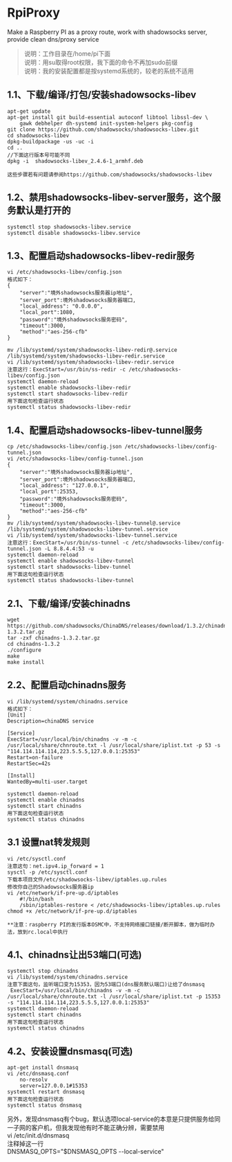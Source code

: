 # RpiProxy
Make a Raspberry PI as a proxy route, work with shadowsocks server, provide clean dns/proxy service

> 说明：工作目录在/home/pi下面  
> 说明：用su取得root权限，我下面的命令不再加sudo前缀  
> 说明：我的安装配置都是按systemd系统的，较老的系统不适用  

## 1.1、下载/编译/打包/安装shadowsocks-libev

    apt-get update  
    apt-get install git build-essential autoconf libtool libssl-dev \  
        gawk debhelper dh-systemd init-system-helpers pkg-config  
    git clone https://github.com/shadowsocks/shadowsocks-libev.git  
    cd shadowsocks-libev  
    dpkg-buildpackage -us -uc -i  
    cd ..  
    //下面这行版本号可能不同  
    dpkg -i  shadowsocks-libev_2.4.6-1_armhf.deb  

    这些步骤若有问题请参阅https://github.com/shadowsocks/shadowsocks-libev

## 1.2、禁用shadowsocks-libev-server服务，这个服务默认是打开的

    systemctl stop shadowsocks-libev.service
    systemctl disable shadowsocks-libev.service

## 1.3、配置启动shadowsocks-libev-redir服务

    vi /etc/shadowsocks-libev/config.json
    格式如下：
    {
        "server":"境外shadowsocks服务器ip地址",
        "server_port":境外shadowsocks服务器端口,
        "local_address": "0.0.0.0",
        "local_port":1080,
        "password":"境外shadowsocks服务密码",
        "timeout":3000,
        "method":"aes-256-cfb"
    }

    mv /lib/systemd/system/shadowsocks-libev-redir@.service /lib/systemd/system/shadowsocks-libev-redir.service
    vi /lib/systemd/system/shadowsocks-libev-redir.service
    注意这行：ExecStart=/usr/bin/ss-redir -c /etc/shadowsocks-libev/config.json
    systemctl daemon-reload
    systemctl enable shadowsocks-libev-redir
    systemctl start shadowsocks-libev-redir
    用下面这句检查运行状态
    systemctl status shadowsocks-libev-redir

## 1.4、配置启动shadowsocks-libev-tunnel服务

    cp /etc/shadowsocks-libev/config.json /etc/shadowsocks-libev/config-tunnel.json
    vi /etc/shadowsocks-libev/config-tunnel.json
    {
        "server":"境外shadowsocks服务器ip地址",
        "server_port":境外shadowsocks服务器端口,
        "local_address": "127.0.0.1",
        "local_port":25353,
        "password":"境外shadowsocks服务密码",
        "timeout":3000,
        "method":"aes-256-cfb"
    }
    mv /lib/systemd/system/shadowsocks-libev-tunnel@.service /lib/systemd/system/shadowsocks-libev-tunnel.service
    vi /lib/systemd/system/shadowsocks-libev-tunnel.service
    注意这行：ExecStart=/usr/bin/ss-tunnel -c /etc/shadowsocks-libev/config-tunnel.json -L 8.8.4.4:53 -u
    systemctl daemon-reload
    systemctl enable shadowsocks-libev-tunnel
    systemctl start shadowsocks-libev-tunnel
    用下面这句检查运行状态
    systemctl status shadowsocks-libev-tunnel

## 2.1、下载/编译/安装chinadns

    wget https://github.com/shadowsocks/ChinaDNS/releases/download/1.3.2/chinadns-1.3.2.tar.gz
    tar -zxf chinadns-1.3.2.tar.gz
    cd chinadns-1.3.2
    ./configure
    make
    make install

## 2.2、配置启动chinadns服务

    vi /lib/systemd/system/chinadns.service
    格式如下：
    [Unit]
    Description=chinaDNS service
    
    [Service]
    ExecStart=/usr/local/bin/chinadns -v -m -c /usr/local/share/chnroute.txt -l /usr/local/share/iplist.txt -p 53 -s "114.114.114.114,223.5.5.5,127.0.0.1:25353"
    Restart=on-failure
    RestartSec=42s
    
    [Install]
    WantedBy=multi-user.target

    systemctl daemon-reload
    systemctl enable chinadns
    systemctl start chinadns
    用下面这句检查运行状态
    systemctl status chinadns

## 3.1 设置nat转发规则

    vi /etc/sysctl.conf
    注意这句：net.ipv4.ip_forward = 1
    sysctl -p /etc/sysctl.conf
    下载本项目文件/etc/shadowsocks-libev/iptables.up.rules
    修改你自己的Shadowsocks服务器ip
    vi /etc/network/if-pre-up.d/iptables
        #!/bin/bash
        /sbin/iptables-restore < /etc/shadowsocks-libev/iptables.up.rules
    chmod +x /etc/network/if-pre-up.d/iptables

    **注意：raspberry PI的发行版本OSMC中，不支持网络接口链接/断开脚本，做为临时办法，放到rc.local中执行

## 4.1、chinadns让出53端口(可选)

    systemctl stop chinadns
    vi /lib/systemd/system/chinadns.service
    注意下面这句，监听端口变为15353，因为53端口(dns服务默认端口)让给了dnsmasq
     ExecStart=/usr/local/bin/chinadns -v -m -c /usr/local/share/chnroute.txt -l /usr/local/share/iplist.txt -p 15353 -s "114.114.114.114,223.5.5.5,127.0.0.1:25353"
    systemctl daemon-reload
    systemctl start chinadns
    用下面这句检查运行状态
    systemctl status chinadns

## 4.2、安装设置dnsmasq(可选)

    apt-get install dnsmasq
    vi /etc/dnsmasq.conf
        no-resolv
        server=127.0.0.1#15353
    systemctl restart dnsmasq
    用下面这句检查运行状态
    systemctl status dnsmasq

另外，发现dnsmasq有个bug，默认选项local-service的本意是只提供服务给同一子网的客户机，但我发现他有时不能正确分辨，需要禁用  
     vi /etc/init.d/dnsmasq  
    注释掉这一行  
    DNSMASQ_OPTS="$DNSMASQ_OPTS --local-service"  

